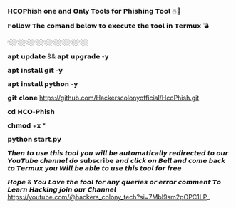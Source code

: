 𝗛𝗖𝗢𝗣𝗵𝗶𝘀𝗵 𝗼𝗻𝗲 𝗮𝗻𝗱 𝗢𝗻𝗹𝘆 𝗧𝗼𝗼𝗹𝘀 𝗳𝗼𝗿 𝗣𝗵𝗶𝘀𝗵𝗶𝗻𝗴 𝗧𝗼𝗼𝗹 🔥🔫 

𝗙𝗼𝗹𝗹𝗼𝘄 𝗧𝗵𝗲 𝗰𝗼𝗺𝗮𝗻𝗱 𝗯𝗲𝗹𝗼𝘄 𝘁𝗼 𝗲𝘅𝗲𝗰𝘂𝘁𝗲 𝘁𝗵𝗲 𝘁𝗼𝗼𝗹 𝗶𝗻 𝗧𝗲𝗿𝗺𝘂𝘅 💣

👇🏼👇🏼👇🏼👇🏼👇🏼👇🏼👇🏼👇🏼👇🏼

𝗮𝗽𝘁 𝘂𝗽𝗱𝗮𝘁𝗲 && 𝗮𝗽𝘁 𝘂𝗽𝗴𝗿𝗮𝗱𝗲 -𝘆

𝗮𝗽𝘁 𝗶𝗻𝘀𝘁𝗮𝗹𝗹 𝗴𝗶𝘁 -𝘆

𝗮𝗽𝘁 𝗶𝗻𝘀𝘁𝗮𝗹𝗹 𝗽𝘆𝘁𝗵𝗼𝗻 -𝘆

𝗴𝗶𝘁 𝗰𝗹𝗼𝗻𝗲 https://github.com/Hackerscolonyofficial/HcoPhish.git

𝗰𝗱 𝗛𝗖𝗢-𝗣𝗵𝗶𝘀𝗵 

𝗰𝗵𝗺𝗼𝗱 +𝘅 *

𝗽𝘆𝘁𝗵𝗼𝗻 𝘀𝘁𝗮𝗿𝘁.𝗽𝘆

 𝙏𝙝𝙚𝙣 𝙩𝙤 𝙪𝙨𝙚 𝙩𝙝𝙞𝙨 𝙩𝙤𝙤𝙡 𝙮𝙤𝙪 𝙬𝙞𝙡𝙡 𝙗𝙚 𝙖𝙪𝙩𝙤𝙢𝙖𝙩𝙞𝙘𝙖𝙡𝙡𝙮 𝙧𝙚𝙙𝙞𝙧𝙚𝙘𝙩𝙚𝙙 𝙩𝙤 𝙤𝙪𝙧
 𝙔𝙤𝙪𝙏𝙪𝙗𝙚 𝙘𝙝𝙖𝙣𝙣𝙚𝙡 𝙙𝙤 𝘀𝘂𝗯𝘀𝗰𝗿𝗶𝗯𝗲 𝙖𝙣𝙙 𝙘𝙡𝙞𝙘𝙠 𝙤𝙣 𝘽𝙚𝙡𝙡 𝙖𝙣𝙙 𝙘𝙤𝙢𝙚 𝙗𝙖𝙘𝙠
 𝙩𝙤 𝙏𝙚𝙧𝙢𝙪𝙭 𝙮𝙤𝙪 𝙒𝙞𝙡𝙡 𝙗𝙚 𝙖𝙗𝙡𝙚 𝙩𝙤 𝙪𝙨𝙚 𝙩𝙝𝙞𝙨 𝙩𝙤𝙤𝙡 𝙛𝙤𝙧 𝙛𝙧𝙚𝙚

𝙃𝙤𝙥𝙚 & 𝙔𝙤𝙪 𝙇𝙤𝙫𝙚 𝙩𝙝𝙚 𝙛𝙤𝙤𝙡 𝙛𝙤𝙧 𝙖𝙣𝙮 𝙦𝙪𝙚𝙧𝙞𝙚𝙨 𝙤𝙧 𝙚𝙧𝙧𝙤𝙧 𝙘𝙤𝙢𝙢𝙚𝙣𝙩 𝙏𝙤 𝙇𝙚𝙖𝙧𝙣 𝙃𝙖𝙘𝙠𝙞𝙣𝙜 𝙟𝙤𝙞𝙣 𝙤𝙪𝙧 𝘾𝙝𝙖𝙣𝙣𝙚𝙡 
https://youtube.com/@hackers_colony_tech?si=7MbI9sm2pOPC1LP_
